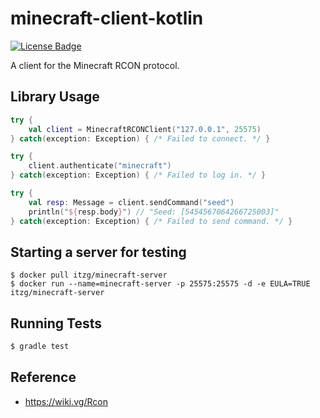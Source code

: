 # minecraft-client-kotlin

[![License Badge]][License]

A client for the Minecraft RCON protocol.

## Library Usage

```kotlin
try {
    val client = MinecraftRCONClient("127.0.0.1", 25575)
} catch(exception: Exception) { /* Failed to connect. */ }

try {
    client.authenticate("minecraft")
} catch(exception: Exception) { /* Failed to log in. */ }

try {
    val resp: Message = client.sendCommand("seed")
    println("${resp.body}") // "Seed: [5454567064266725003]"
} catch(exception: Exception) { /* Failed to send command. */ }
```

## Starting a server for testing

```
$ docker pull itzg/minecraft-server
$ docker run --name=minecraft-server -p 25575:25575 -d -e EULA=TRUE itzg/minecraft-server
```

## Running Tests

```bash
$ gradle test
```

## Reference

- https://wiki.vg/Rcon

[License]: https://www.gnu.org/licenses/gpl-3.0
[License Badge]: https://img.shields.io/badge/License-GPLv3-blue.svg